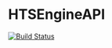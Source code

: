 # HTSEngineAPI

[![Build Status](https://travis-ci.org/r9y9/HTSEngineAPI.jl.svg?branch=master)](https://travis-ci.org/r9y9/HTSEngineAPI.jl)
